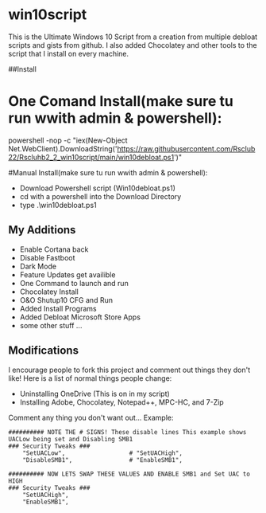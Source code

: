 # win10script
This is the Ultimate Windows 10 Script from a creation from multiple debloat scripts and gists from github. I also added Chocolatey and other tools to the script that I install on every machine.

##Install

# One Comand Install(make sure tu run wwith admin & powershell):

powershell -nop -c "iex(New-Object Net.WebClient).DownloadString('https://raw.githubusercontent.com/Rsclub22/Rscluhb2_2_win10script/main/win10debloat.ps1')"

#Manual Install(make sure tu run wwith admin & powershell):

- Download Powershell script  (Win10debloat.ps1)
- cd with a powershell into the Download Directory
- type .\win10debloat.ps1


## My Additions

- Enable Cortana back
- Disable Fastboot
- Dark Mode
- Feature Updates get availible
- One Command to launch and run
- Chocolatey Install
- O&O Shutup10 CFG and Run
- Added Install Programs
- Added Debloat Microsoft Store Apps
- some other stuff ...

## Modifications
I encourage people to fork this project and comment out things they don't like! Here is a list of normal things people change:
- Uninstalling OneDrive (This is on in my script)
- Installing Adobe, Chocolatey, Notepad++, MPC-HC, and 7-Zip

Comment any thing you don't want out... Example:

```
########## NOTE THE # SIGNS! These disable lines This example shows UACLow being set and Disabling SMB1
### Security Tweaks ###
	"SetUACLow",                  # "SetUACHigh",
	"DisableSMB1",                # "EnableSMB1",

########## NOW LETS SWAP THESE VALUES AND ENABLE SMB1 and Set UAC to HIGH
### Security Tweaks ###
	"SetUACHigh",
	"EnableSMB1",
```
